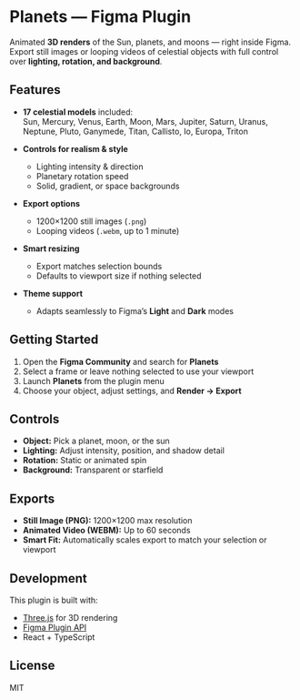 # Planets — Figma Plugin  

Animated **3D renders** of the Sun, planets, and moons — right inside Figma.  
Export still images or looping videos of celestial objects with full control over **lighting, rotation, and background**.  

## Features  

- **17 celestial models** included:  
  Sun, Mercury, Venus, Earth, Moon, Mars, Jupiter, Saturn, Uranus, Neptune, Pluto, Ganymede, Titan, Callisto, Io, Europa, Triton  

- **Controls for realism & style**  
  - Lighting intensity & direction  
  - Planetary rotation speed  
  - Solid, gradient, or space backgrounds  

- **Export options**  
  - 1200×1200 still images (`.png`)  
  - Looping videos (`.webm`, up to 1 minute)  

- **Smart resizing**  
  - Export matches selection bounds  
  - Defaults to viewport size if nothing selected  

- **Theme support**  
  - Adapts seamlessly to Figma’s **Light** and **Dark** modes  

## Getting Started  

1. Open the **Figma Community** and search for **Planets** 
2. Select a frame or leave nothing selected to use your viewport  
3. Launch **Planets** from the plugin menu  
4. Choose your object, adjust settings, and **Render → Export**  

## Controls  

- **Object:** Pick a planet, moon, or the sun  
- **Lighting:** Adjust intensity, position, and shadow detail  
- **Rotation:** Static or animated spin  
- **Background:** Transparent or starfield  

## Exports  

- **Still Image (PNG):** 1200×1200 max resolution  
- **Animated Video (WEBM):** Up to 60 seconds  
- **Smart Fit:** Automatically scales export to match your selection or viewport  

## Development  

This plugin is built with:  
- [Three.js](https://threejs.org/) for 3D rendering  
- [Figma Plugin API](https://www.figma.com/plugin-docs/)  
- React + TypeScript  

## License 

MIT